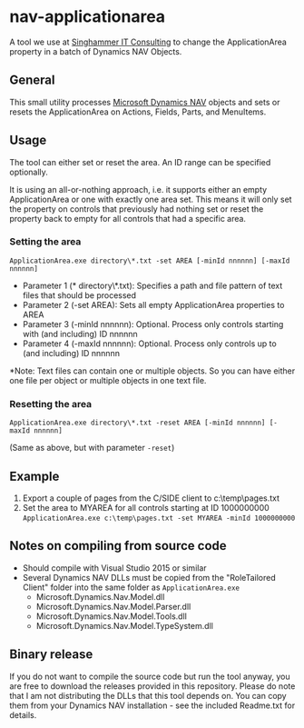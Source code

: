 # nav-applicationarea
A tool we use at [Singhammer IT Consulting](https://www.singhammer.com/) to change the ApplicationArea property in a batch of Dynamics NAV Objects.

## General
This small utility processes [Microsoft Dynamics NAV](https://www.microsoft.com/en-us/dynamics365/nav-overview) objects and sets or resets the ApplicationArea on Actions, Fields, Parts, and MenuItems.

## Usage
The tool can either set or reset the area. An ID range can be specified optionally.

It is using an all-or-nothing approach, i.e. it supports either an empty ApplicationArea or one with exactly one area set. This means it will only set the property on controls that previously had nothing set or reset the property back to empty for all controls that had a specific area.

### Setting the area
`ApplicationArea.exe directory\*.txt -set AREA [-minId nnnnnn] [-maxId nnnnnn]`

* Parameter 1 (* directory\\*.txt): Specifies a path and file pattern of text files that should be processed
* Parameter 2 (-set AREA): Sets all empty ApplicationArea properties to AREA
* Parameter 3 (-minId nnnnnn): Optional. Process only controls starting with (and including) ID nnnnnn
* Parameter 4 (-maxId nnnnnn): Optional. Process only controls up to (and including) ID nnnnnn

*Note: Text files can contain one or multiple objects. So you can have either one file per object or multiple objects in one text file.

### Resetting the area
`ApplicationArea.exe directory\*.txt -reset AREA [-minId nnnnnn] [-maxId nnnnnn]`

(Same as above, but with parameter `-reset`)

## Example

1. Export a couple of pages from the C/SIDE client to c:\temp\pages.txt
1. Set the area to MYAREA for all controls starting at ID 1000000000<br>
`ApplicationArea.exe c:\temp\pages.txt -set MYAREA -minId 1000000000`

## Notes on compiling from source code

* Should compile with Visual Studio 2015 or similar
* Several Dynamics NAV DLLs must be copied from the "RoleTailored Client" folder into the same folder as `ApplicationArea.exe`
  * Microsoft.Dynamics.Nav.Model.dll
  * Microsoft.Dynamics.Nav.Model.Parser.dll
  * Microsoft.Dynamics.Nav.Model.Tools.dll
  * Microsoft.Dynamics.Nav.Model.TypeSystem.dll

## Binary release

If you do not want to compile the source code but run the tool anyway, you are free to download the releases provided in this repository. Please do note that I am not distributing the DLLs that this tool depends on. You can copy them from your Dynamics NAV installation - see the included Readme.txt for details.
